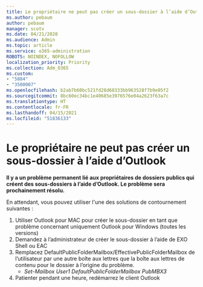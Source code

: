 ```yaml
---
title: Le propriétaire ne peut pas créer un sous-dossier à l’aide d’Outlook
ms.author: pebaum
author: pebaum
manager: scotv
ms.date: 04/21/2020
ms.audience: Admin
ms.topic: article
ms.service: o365-administration
ROBOTS: NOINDEX, NOFOLLOW
localization_priority: Priority
ms.collection: Adm_O365
ms.custom:
- "5884"
- "3500007"
ms.openlocfilehash: b2ab7b60bc521fd28d68333bb963528f7b9e05f2
ms.sourcegitcommit: 8bc60ec34bc1e40685e3976576e04a2623f63a7c
ms.translationtype: HT
ms.contentlocale: fr-FR
ms.lasthandoff: 04/15/2021
ms.locfileid: "51836133"
---
```

# <a name="owner-cannot-create-sub-folder-using-outlook"></a>Le propriétaire ne peut pas créer un sous-dossier à l’aide d’Outlook

**Il y a un problème permanent lié aux propriétaires de dossiers publics qui créent des sous-dossiers à l’aide d’Outlook. Le problème sera prochainement résolu.**

En attendant, vous pouvez utiliser l'une des solutions de contournement suivantes :

1. Utiliser Outlook pour MAC pour créer le sous-dossier en tant que problème concernant uniquement Outlook pour Windows (toutes les versions)
2. Demandez à l’administrateur de créer le sous-dossier à l’aide de EXO Shell ou EAC
3. Remplacez DefaultPublicFolderMailbox/EffectivePublicFolderMailbox de l’utilisateur par une autre boîte aux lettres que la boîte aux lettres de contenu pour le dossier à l’origine du problème.  
    - *Set-Mailbox User1 DefaultPublicFolderMailbox PubMBX3*
4. Patienter pendant une heure, redémarrez le client Outlook